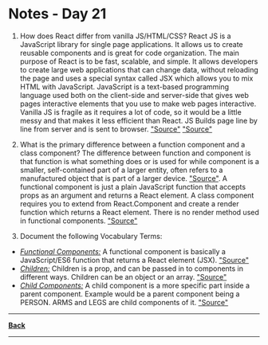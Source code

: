 # Notes - Day 21

1. How does React differ from vanilla JS/HTML/CSS? React JS is a JavaScript library for single page applications. It allows us to create reusable components and is great for code organization. The main purpose of React is to be fast, scalable, and simple. It allows developers to create large web applications that can change data, without reloading the page and uses a special syntax called JSX which allows you to mix HTML with JavaScript. JavaScript is a text-based programming language used both on the client-side and server-side that gives web pages interactive elements that you use to make web pages interactive.  Vanilla JS is fragile as it requires a lot of code, so it would be a little messy and that makes it less efficient than React. JS Builds page line by line from server and is sent to browser. <a href = "https://dev.to/aravsanj/how-react-works-react-vs-plain-javascript-3lm5">"Source"</a> <a href = "https://ygok17.medium.com/what-are-primary-differences-between-vanilla-js-and-react-js-2c4287ef777a">"Source"</a>

2. What is the primary difference between a function component and a class component?  The difference between function and component is that function is what something does or is used for while component is a smaller, self-contained part of a larger entity, often refers to a manufactured object that is part of a larger device. <a href = "https://www.google.com/search?q=what+is+the+primary+difference+between+a+function+component+and+a+class+component&rlz=1C1CHZN_enUS962US962&oq=What+is+the+primary+difference+between+a+function+component+and+a+class+component&aqs=chrome.0.0i512.1404j0j4&sourceid=chrome&ie=UTF-8">"Source"</a>. A functional component is just a plain JavaScript function that accepts props as an argument and returns a React element. A class component requires you to extend from React.Component and create a render function which returns a React element. There is no render method used in functional components. <a href = "https://www.geeksforgeeks.org/differences-between-functional-components-and-class-components-in-react/#:~:text=A%20functional%20component%20is%20just,method%20used%20in%20functional%20components.">"Source"</a>

3. Document the following Vocabulary Terms:

- <u>*Functional Components:*</u> A functional component is basically a JavaScript/ES6 function that returns a React element (JSX). <a href = "https://www.freecodecamp.org/news/react-components-jsx-props-for-beginners/">"Source"</a>
- <u>*Children:*</u> Children is a prop, and can be passed in to components in different ways. Children can be an object or an array. <a href = "https://www.netlify.com/blog/2020/12/17/react-children-the-misunderstood-prop/">"Source"</a>
- <u>*Child Components:*</u> A child component is a more specific part inside a parent component. Example would be a parent component being a PERSON. ARMS and LEGS are child components of it. <a href = "https://stackoverflow.com/questions/44092105/what-is-the-difference-between-child-and-parent-component-in-angular-2">"Source"</a>

---
**<a href = "https://github.com/scottie-l/reading-notes/tree/main/reading-notes-401">Back</a>**

---
